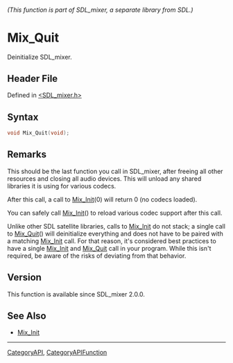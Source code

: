 ###### (This function is part of SDL_mixer, a separate library from SDL.)
# Mix_Quit

Deinitialize SDL_mixer.

## Header File

Defined in [<SDL_mixer.h>](https://github.com/libsdl-org/SDL_mixer/blob/SDL2/include/SDL_mixer.h)

## Syntax

```c
void Mix_Quit(void);
```

## Remarks

This should be the last function you call in SDL_mixer, after freeing all
other resources and closing all audio devices. This will unload any shared
libraries it is using for various codecs.

After this call, a call to [Mix_Init](Mix_Init)(0) will return 0 (no codecs
loaded).

You can safely call [Mix_Init](Mix_Init)() to reload various codec support
after this call.

Unlike other SDL satellite libraries, calls to [Mix_Init](Mix_Init) do not
stack; a single call to [Mix_Quit](Mix_Quit)() will deinitialize everything
and does not have to be paired with a matching [Mix_Init](Mix_Init) call.
For that reason, it's considered best practices to have a single
[Mix_Init](Mix_Init) and [Mix_Quit](Mix_Quit) call in your program. While
this isn't required, be aware of the risks of deviating from that behavior.

## Version

This function is available since SDL_mixer 2.0.0.

## See Also

- [Mix_Init](Mix_Init)

----
[CategoryAPI](CategoryAPI), [CategoryAPIFunction](CategoryAPIFunction)

